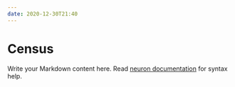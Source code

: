 ```yaml
---
date: 2020-12-30T21:40
---
```


# Census

Write your Markdown content here. Read [neuron documentation](https://neuron.zettel.page/2011404.html) for syntax help.

